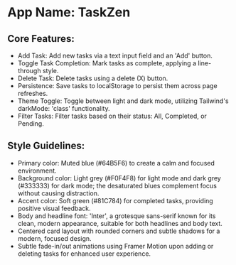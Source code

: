 # **App Name**: TaskZen

## Core Features:

- Add Task: Add new tasks via a text input field and an 'Add' button.
- Toggle Task Completion: Mark tasks as complete, applying a line-through style.
- Delete Task: Delete tasks using a delete (X) button.
- Persistence: Save tasks to localStorage to persist them across page refreshes.
- Theme Toggle: Toggle between light and dark mode, utilizing Tailwind's darkMode: 'class' functionality.
- Filter Tasks: Filter tasks based on their status: All, Completed, or Pending.

## Style Guidelines:

- Primary color: Muted blue (#64B5F6) to create a calm and focused environment.
- Background color: Light grey (#F0F4F8) for light mode and dark grey (#333333) for dark mode; the desaturated blues complement focus without causing distraction.
- Accent color: Soft green (#81C784) for completed tasks, providing positive visual feedback.
- Body and headline font: 'Inter', a grotesque sans-serif known for its clean, modern appearance, suitable for both headlines and body text.
- Centered card layout with rounded corners and subtle shadows for a modern, focused design.
- Subtle fade-in/out animations using Framer Motion upon adding or deleting tasks for enhanced user experience.